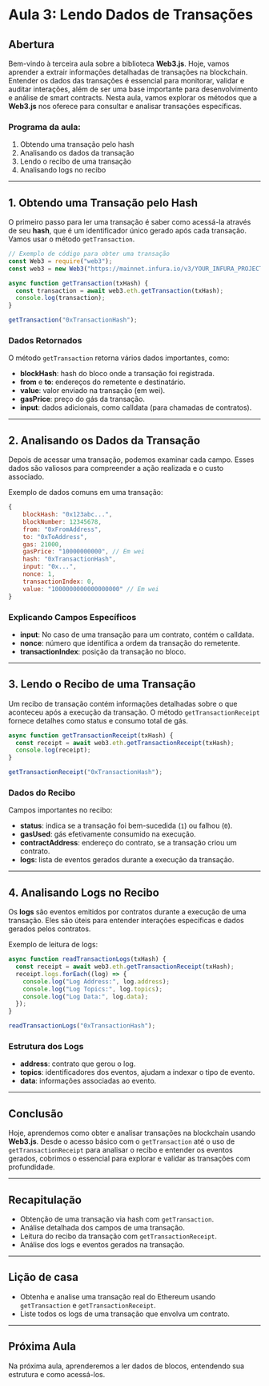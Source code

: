 # Aula 3: Lendo Dados de Transações

## Abertura

Bem-vindo à terceira aula sobre a biblioteca **Web3.js**. Hoje, vamos aprender a extrair informações detalhadas de transações na blockchain. Entender os dados das transações é essencial para monitorar, validar e auditar interações, além de ser uma base importante para desenvolvimento e análise de smart contracts. Nesta aula, vamos explorar os métodos que a **Web3.js** nos oferece para consultar e analisar transações específicas.

### Programa da aula:

1. Obtendo uma transação pelo hash
2. Analisando os dados da transação
3. Lendo o recibo de uma transação
4. Analisando logs no recibo

---

## 1. Obtendo uma Transação pelo Hash

O primeiro passo para ler uma transação é saber como acessá-la através de seu **hash**, que é um identificador único gerado após cada transação. Vamos usar o método `getTransaction`.

```javascript
// Exemplo de código para obter uma transação
const Web3 = require("web3");
const web3 = new Web3("https://mainnet.infura.io/v3/YOUR_INFURA_PROJECT_ID");

async function getTransaction(txHash) {
  const transaction = await web3.eth.getTransaction(txHash);
  console.log(transaction);
}

getTransaction("0xTransactionHash");
```

### Dados Retornados

O método `getTransaction` retorna vários dados importantes, como:

- **blockHash**: hash do bloco onde a transação foi registrada.
- **from** e **to**: endereços do remetente e destinatário.
- **value**: valor enviado na transação (em wei).
- **gasPrice**: preço do gás da transação.
- **input**: dados adicionais, como calldata (para chamadas de contratos).

---

## 2. Analisando os Dados da Transação

Depois de acessar uma transação, podemos examinar cada campo. Esses dados são valiosos para compreender a ação realizada e o custo associado.

Exemplo de dados comuns em uma transação:

```javascript
{
    blockHash: "0x123abc...",
    blockNumber: 12345678,
    from: "0xFromAddress",
    to: "0xToAddress",
    gas: 21000,
    gasPrice: "10000000000", // Em wei
    hash: "0xTransactionHash",
    input: "0x...",
    nonce: 1,
    transactionIndex: 0,
    value: "1000000000000000000" // Em wei
}
```

### Explicando Campos Específicos

- **input**: No caso de uma transação para um contrato, contém o calldata.
- **nonce**: número que identifica a ordem da transação do remetente.
- **transactionIndex**: posição da transação no bloco.

---

## 3. Lendo o Recibo de uma Transação

Um recibo de transação contém informações detalhadas sobre o que aconteceu após a execução da transação. O método `getTransactionReceipt` fornece detalhes como status e consumo total de gás.

```javascript
async function getTransactionReceipt(txHash) {
  const receipt = await web3.eth.getTransactionReceipt(txHash);
  console.log(receipt);
}

getTransactionReceipt("0xTransactionHash");
```

### Dados do Recibo

Campos importantes no recibo:

- **status**: indica se a transação foi bem-sucedida (`1`) ou falhou (`0`).
- **gasUsed**: gás efetivamente consumido na execução.
- **contractAddress**: endereço do contrato, se a transação criou um contrato.
- **logs**: lista de eventos gerados durante a execução da transação.

---

## 4. Analisando Logs no Recibo

Os **logs** são eventos emitidos por contratos durante a execução de uma transação. Eles são úteis para entender interações específicas e dados gerados pelos contratos.

Exemplo de leitura de logs:

```javascript
async function readTransactionLogs(txHash) {
  const receipt = await web3.eth.getTransactionReceipt(txHash);
  receipt.logs.forEach((log) => {
    console.log("Log Address:", log.address);
    console.log("Log Topics:", log.topics);
    console.log("Log Data:", log.data);
  });
}

readTransactionLogs("0xTransactionHash");
```

### Estrutura dos Logs

- **address**: contrato que gerou o log.
- **topics**: identificadores dos eventos, ajudam a indexar o tipo de evento.
- **data**: informações associadas ao evento.

---

## Conclusão

Hoje, aprendemos como obter e analisar transações na blockchain usando **Web3.js**. Desde o acesso básico com o `getTransaction` até o uso de `getTransactionReceipt` para analisar o recibo e entender os eventos gerados, cobrimos o essencial para explorar e validar as transações com profundidade.

---

## Recapitulação

- Obtenção de uma transação via hash com `getTransaction`.
- Análise detalhada dos campos de uma transação.
- Leitura do recibo da transação com `getTransactionReceipt`.
- Análise dos logs e eventos gerados na transação.

---

## Lição de casa

- Obtenha e analise uma transação real do Ethereum usando `getTransaction` e `getTransactionReceipt`.
- Liste todos os logs de uma transação que envolva um contrato.

---

## Próxima Aula

Na próxima aula, aprenderemos a ler dados de blocos, entendendo sua estrutura e como acessá-los.
